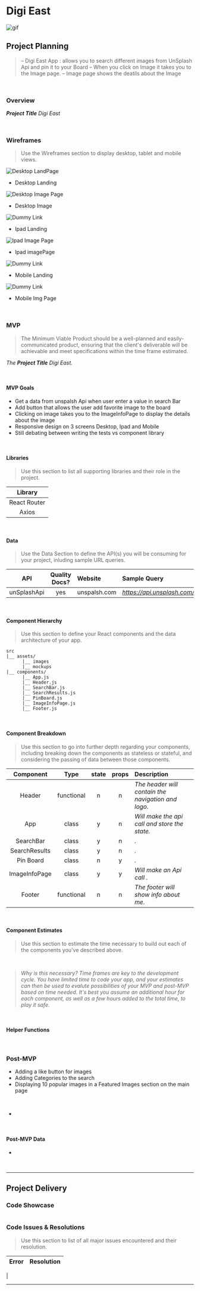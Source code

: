 # **Digi East**
![gif](https://media.giphy.com/media/Ov5NiLVXT8JEc/giphy.gif)
## Project Planning

> – Digi East App : allows you to search different images from UnSplash Api and pin it to your Board
> – When you click on Image it takes you to the Image page. 
> – Image page shows the deatils about the Image 

<br>

### Overview

_**Project Title** Digi East_

<br>

### Wireframes

> Use the Wireframes section to display desktop, tablet and mobile views.


![Desktop LandPage](https://imgur.com/ushtl2w.png)

- Desktop Landing

![Desktop Image Page](https://imgur.com/tS959h9.png)

- Desktop Image

![Dummy Link](https://imgur.com/ushtl2w.png)

- Ipad Landing

![Ipad Image Page](https://imgur.com/tS959h9.png)

- Ipad imagePage

![Dummy Link](https://imgur.com/2UBSKbt.png)

- Mobile Landing

![Dummy Link](https://imgur.com/WOPl65G.png)

- Mobile Img Page

<br>

### MVP

> The Minimum Viable Product should be a well-planned and easily-communicated product, ensuring that the client's deliverable will be achievable and meet specifications within the time frame estimated.

_The **Project Title** Digi East._

<br>

####  MVP Goals

- Get a data from unspalsh Api when user enter a value in search Bar
- Add button that allows the user add favorite image to the board
- Clicking on image takes you to the ImageInfoPage to display the details about the image
- Responsive design on 3 screens Desktop, Ipad and Mobile
- Still debating between writing the tests vs component library

<br>

#### Libraries

> Use this section to list all supporting libraries and their role in the project.

|     Library      |                                 
| :--------------: | 
|   React Router   | 
|   Axios          | 
      

<br>

#### Data

> Use the Data Section to define the API(s) you will be consuming for your project, inluding sample URL queries.

|    API     | Quality Docs? | Website       | Sample Query                            |
| :--------: | :-----------: | :------------ | :-------------------------------------- |
| unSplashApi |      yes      | unspalsh.com | _https://api.unsplash.com/photos/_ |

<br>

#### Component Hierarchy

> Use this section to define your React components and the data architecture of your app.

```
src
|__ assets/
      |__ images
      |__ mockups
|__ components/
      |__ App.js
      |__ Header.js
      |__ SearchBar.js
      |__ SearchResults.js
      |__ PinBoard.js
      |__ ImageInfoPage.js
      |__ Footer.js
```

<br>

#### Component Breakdown 

> Use this section to go into further depth regarding your components, including breaking down the components as stateless or stateful, and considering the passing of data between those components.

|  Component   |    Type    | state | props | Description                                                      |
| :----------: | :--------: | :---: | :---: | :--------------------------------------------------------------- |
| Header       | functional |   n   |   n   | _The header will contain the navigation and logo._               |
| App          |   class    |   y   |   n   | _Will make the api call and store the state._                    |
| SearchBar    |   class    |   y   |   n   | _._      |
| SearchResults|   class    |   y   |   n   | _._      |
| Pin Board    |   class    |   n   |   y   | _._                 |
| ImageInfoPage|   class    |   y   |   y   | _Will make an Api call ._                                        |
| Footer       | functional |   n   |   n   | _The footer will show info about me._                             |

<br>

#### Component Estimates

> Use this section to estimate the time necessary to build out each of the components you've described above.


<br>

> _Why is this necessary? Time frames are key to the development cycle. You have limited time to code your app, and your estimates can then be used to evalute possibilities of your MVP and post-MVP based on time needed. It's best you assume an additional hour for each component, as well as a few hours added to the total time, to play it safe._

<br>

#### Helper Functions

> 

<br>

### Post-MVP
- Adding a like button for images
- Adding Categories to the search
- Displaying 10 popular images in a Featured Images section on the main page

> 

<br>


- 
<br>

#### Post-MVP Data

- 

<br>

***

## Project Delivery

> 

### Code Showcase

> 

```

```

### Code Issues & Resolutions

> Use this section to list of all major issues encountered and their resolution.

| Error                                                   | Resolution                                             |
| :------------------------------------------------------ | :----------------------------------------------------- |
| 

***

